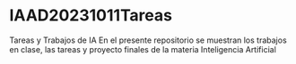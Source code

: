 # IAAD20231011Tareas
Tareas y Trabajos de IA
En el presente repositorio se muestran los trabajos en clase, las tareas y proyecto finales de la materia Inteligencia Artificial
